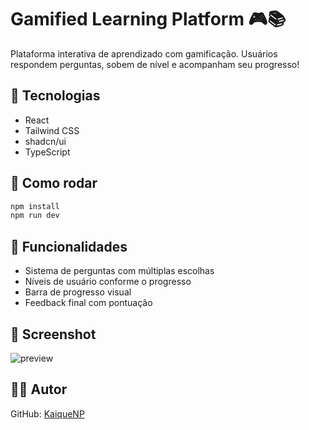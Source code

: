 # Gamified Learning Platform 🎮📚

Plataforma interativa de aprendizado com gamificação. Usuários respondem perguntas, sobem de nível e acompanham seu progresso!

## 🔧 Tecnologias

- React
- Tailwind CSS
- shadcn/ui
- TypeScript

## 🚀 Como rodar

```bash
npm install
npm run dev
```

## 🧠 Funcionalidades

- Sistema de perguntas com múltiplas escolhas
- Níveis de usuário conforme o progresso
- Barra de progresso visual
- Feedback final com pontuação

## 📸 Screenshot

![preview](https://via.placeholder.com/600x300.png?text=Gamified+Learning+Preview)

## 👨‍💻 Autor

GitHub: [KaiqueNP](https://github.com/KaiqueNP)
